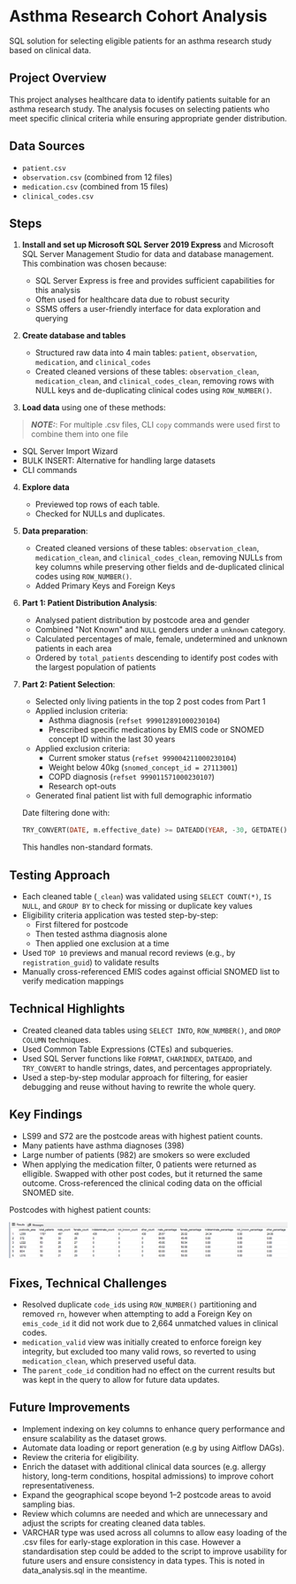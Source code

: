 # Asthma Research Cohort Analysis

SQL solution for selecting eligible patients for an asthma research study based on clinical data.

## Project Overview

This project analyses healthcare data to identify patients suitable for an asthma research study. The analysis focuses on selecting patients who meet specific clinical criteria while ensuring appropriate gender distribution.

## Data Sources

- `patient.csv`
- `observation.csv` (combined from 12 files)
- `medication.csv` (combined from 15 files)
- `clinical_codes.csv`

## Steps

1. **Install and set up Microsoft SQL Server 2019 Express** and Microsoft SQL Server Management Studio for data and database management. This combination was chosen because:
   - SQL Server Express is free and provides sufficient capabilities for this analysis
   - Often used for healthcare data due to robust security
   - SSMS offers a user-friendly interface for data exploration and querying

2. **Create database and tables**
   - Structured raw data into 4 main tables: `patient`, `observation`, `medication`, and `clinical_codes`
   - Created cleaned versions of these tables: `observation_clean`, `medication_clean`, and `clinical_codes_clean`, removing rows with NULL keys and de-duplicating clinical codes using `ROW_NUMBER()`.

3. **Load data** using one of these methods:

> **_NOTE:_**: For multiple .csv files, CLI `copy` commands were used first to combine them into one file

   - SQL Server Import Wizard
   - BULK INSERT: Alternative for handling large datasets
   - CLI commands

4. **Explore data**
   - Previewed top rows of each table.
   - Checked for NULLs and duplicates.
 
5. **Data preparation**:
   - Created cleaned versions of these tables: `observation_clean`, `medication_clean`, and `clinical_codes_clean`, removing NULLs from key columns while preserving other fields and de-duplicated clinical codes using `ROW_NUMBER()`.
   - Added Primary Keys and Foreign Keys

6. **Part 1: Patient Distribution Analysis**:
   - Analysed patient distribution by postcode area and gender
   - Combined "Not Known" and `NULL` genders under a `unknown` category.
   - Calculated percentages of male, female, undetermined and unknown patients in each area
   - Ordered by `total_patients` descending to identify post codes with the largest population of patients

7. **Part 2: Patient Selection**:
   - Selected only living patients in the top 2 post codes from Part 1
   - Applied inclusion criteria:
     - Asthma diagnosis (`refset 999012891000230104`)
     - Prescribed specific medications by EMIS code or SNOMED concept ID within the last 30 years 
   - Applied exclusion criteria:
     - Current smoker status (`refset 999004211000230104`)
     - Weight below 40kg (`snomed_concept_id = 27113001`)
     - COPD diagnosis (`refset 999011571000230107`)
     - Research opt-outs 
   - Generated final patient list with full demographic informatio

    Date filtering done with:

    ```sql
    TRY_CONVERT(DATE, m.effective_date) >= DATEADD(YEAR, -30, GETDATE())
    ```

    This handles non-standard formats.

## Testing Approach

- Each cleaned table (`_clean`) was validated using `SELECT COUNT(*)`, `IS NULL`, and `GROUP BY` to check for missing or duplicate key values
- Eligibility criteria application was tested step-by-step:
  - First filtered for postcode
  - Then tested asthma diagnosis alone
  - Then applied one exclusion at a time
- Used `TOP 10` previews and manual record reviews (e.g., by `registration_guid`) to validate results
- Manually cross-referenced EMIS codes against official SNOMED list to verify medication mappings


## Technical Highlights

- Created cleaned data tables using `SELECT INTO`, `ROW_NUMBER()`, and `DROP COLUMN` techniques.
- Used Common Table Expressions (CTEs) and subqueries.
- Used SQL Server functions like `FORMAT`, `CHARINDEX`, `DATEADD`, and `TRY_CONVERT` to handle strings, dates, and percentages appropriately.
- Used a step-by-step modular  approach for filtering, for easier debugging and reuse without having to rewrite the whole query.

## Key Findings

- LS99 and S72 are the postcode areas with highest patient counts.
- Many patients have asthma diagnoses (398)
- Large number of patients (982) are smokers so were excluded
- When applying the medication filter, 0 patients were returned as elligible. Swapped with other post codes, but it returned the same outcome. Cross-referenced the clinical coding data on the official SNOMED site.

Postcodes with highest patient counts:

![Postcodes with highest patient counts](Images/Part_1_results.png)


## Fixes, Technical Challenges

-  Resolved duplicate `code_id`s using `ROW_NUMBER()` partitioning and removed `rn`, however when attempting to add a Foreign Key on `emis_code_id` it did not work due to 2,664 unmatched values in clinical codes.
- `medication_valid` view was initially created to enforce foreign key integrity, but excluded too many valid rows, so  reverted to using `medication_clean`, which preserved useful data.
- The `parent_code_id` condition had no effect on the current results but was kept in the query to allow for future data updates.

## Future Improvements

- Implement indexing on key columns to enhance query performance and ensure scalability as the dataset grows.
- Automate data loading or report generation (e.g by using Aitflow DAGs).
- Review the criteria for eligibility.
- Enrich the dataset with additional clinical data sources (e.g. allergy history, long-term conditions, hospital admissions) to improve cohort representativeness.
- Expand the geographical scope beyond 1–2 postcode areas to avoid sampling bias.
- Review which columns are needed and which are unnecessary and adjust the scripts for creating cleaned data tables.
- VARCHAR type was used across all columns to allow easy loading of the .csv files for  early-stage exploration in this case. However a standardisation step could be added to the script to improve usability for future users and ensure consistency in data types. This is noted in data_analysis.sql in the meantime.